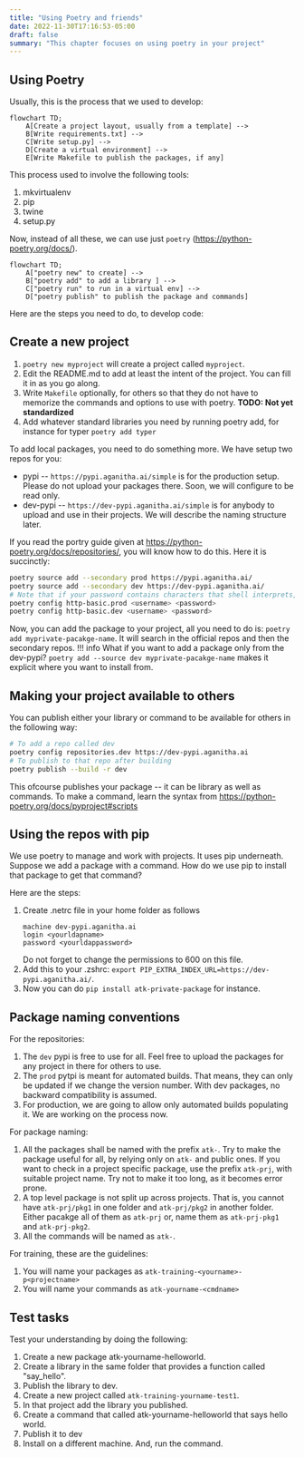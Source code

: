 ```yaml
---
title: "Using Poetry and friends"
date: 2022-11-30T17:16:53-05:00
draft: false
summary: "This chapter focuses on using poetry in your project"
---
```


## Using Poetry 

Usually, this is the process that we used to develop:

``` mermaid 
flowchart TD;
    A[Create a project layout, usually from a template] --> 
    B[Write requirements.txt] -->
    C[Write setup.py] -->
    D[Create a virtual environment] -->
    E[Write Makefile to publish the packages, if any]
```

This process used to involve the following tools:

1. mkvirtualenv
2. pip
3. twine
4. setup.py

Now, instead of all these, we can use just `poetry` (https://python-poetry.org/docs/).

```mermaid
flowchart TD;
    A["poetry new" to create] --> 
    B["poetry add" to add a library ] -->
    C["poetry run" to run in a virtual env] -->
    D["poetry publish" to publish the package and commands] 
```

Here are the steps you need to do, to develop code:

## Create a new project

1. `poetry new myproject` will create a project called `myproject`. 
2. Edit the README.md to add at least the intent of the project. You can fill it in as you go along.
3. Write `Makefile` optionally, for others so that they do not have to memorize the commands and options to use with poetry. **TODO: Not yet standardized**
4. Add whatever standard libraries you need by running poetry add, for instance for typer `poetry add typer` 

To add local packages, you need to do something more. We have setup two repos for you:

* pypi -- `https://pypi.aganitha.ai/simple` is for the production setup. Please do not upload your packages there. Soon, we will configure to be read only. 
* dev-pypi -- `https://dev-pypi.aganitha.ai/simple` is for anybody to upload and use in their projects. We will describe the naming structure later.

If you read the portry guide given at https://python-poetry.org/docs/repositories/, you will know how to do this. Here it is succinctly:

```bash linenums="1"
poetry source add --secondary prod https://pypi.aganitha.ai/
poetry source add --secondary dev https://dev-pypi.aganitha.ai/
# Note that if your password contains characters that shell interprets, escape with \. 
poetry config http-basic.prod <username> <password>
poetry config http-basic.dev <username> <password>
```

Now, you can add the package to your project, all you need to do is: `poetry add myprivate-pacakge-name`. It will search in the official repos and then the secondary repos. 
!!! info
    What if you want to add a package only from the dev-pypi? `poetry add --source dev myprivate-pacakge-name` makes it explicit where you want to install from. 

## Making your project available to others

You can publish either your library or command to be available for others in the following way:

```bash
# To add a repo called dev
poetry config repositories.dev https://dev-pypi.aganitha.ai
# To publish to that repo after building
poetry publish --build -r dev
```

This ofcourse publishes your package -- it can be library as well as commands. To make a command, learn the syntax from https://python-poetry.org/docs/pyproject#scripts

## Using the repos with pip

We use poetry to manage and work with projects. It uses pip underneath. Suppose we add a package with a command. How do we use pip to install that package to get that command?

Here are the steps:

1. Create .netrc file in your home folder as follows
    ```
    machine dev-pypi.aganitha.ai
    login <yourldapname>
    password <yourldappassword>
    ```
    Do not forget to change the permissions to 600 on this file.
2. Add this to your .zshrc: `export PIP_EXTRA_INDEX_URL=https://dev-pypi.aganitha.ai/`. 
3. Now you can do `pip install atk-private-package` for instance. 

## Package naming conventions

For the repositories:

1. The `dev` pypi is free to use for all. Feel free to upload the packages for any project in there for others to use.
4. The `prod` pytpi is meant for automated builds. That means, they can only be updated if we change the version number. With dev packages, no backward compatibility is assumed.
5. For production, we are going to allow only automated builds populating it. We are working on the process now.

For package naming: 

1. All the packages shall be named with the prefix `atk-`. Try to make the package useful for all, by relying only on `atk-` and public ones. If you want to check in a project specific package, use the prefix `atk-prj`, with suitable project name. Try not to make it too long, as it becomes error prone.
2. A top level package is not split up across projects. That is, you cannot have `atk-prj/pkg1` in one folder and `atk-prj/pkg2` in another folder. Either pacakge all of them as `atk-prj` or, name them as `atk-prj-pkg1` and `atk-prj-pkg2`.
3. All the commands will be named as `atk-`. 

For training, these are the guidelines:

1. You will name your packages as `atk-training-<yourname>-p<projectname>` 
2. You will name your commands as `atk-yourname-<cmdname>`

## Test tasks

Test your understanding by doing the following:

1. Create a new package atk-yourname-helloworld. 
2. Create a library in the same folder that provides a function called "say_hello".
3. Publish the library to dev.
4. Create a new project called `atk-training-yourname-test1`.
5. In that project add the library you published.
6. Create a command that called atk-yourname-helloworld that says hello world. 
7. Publish it to dev
8. Install on a different machine. And, run the command.
